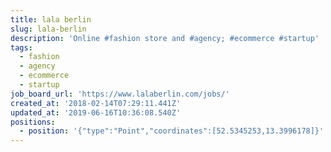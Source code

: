 ```yaml
---
title: lala berlin
slug: lala-berlin
description: 'Online #fashion store and #agency; #ecommerce #startup'
tags:
  - fashion
  - agency
  - ecommerce
  - startup
job_board_url: 'https://www.lalaberlin.com/jobs/'
created_at: '2018-02-14T07:29:11.441Z'
updated_at: '2019-06-16T10:36:08.540Z'
positions:
  - position: '{"type":"Point","coordinates":[52.5345253,13.3996178]}'
---
```


